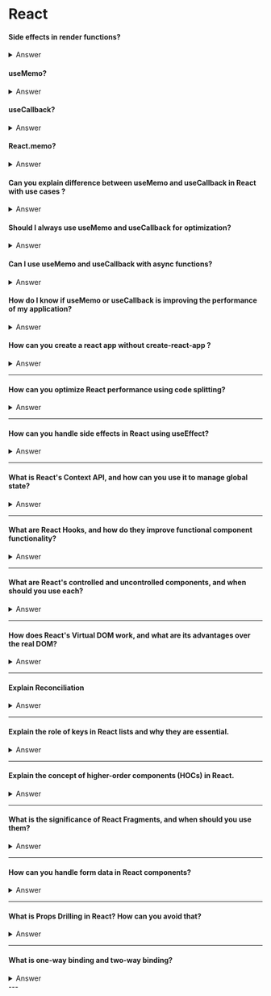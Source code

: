 # React


####  Side effects in render functions?
<details>
<summary>Answer</summary>
<p>

- useEffect - [Synchronizing with Effects](https://react.dev/learn/synchronizing-with-effects)
  ```
    useEffect(() => {
      // Your side effect logic here

      return () => {
        // Cleanup logic here (optional)
      };
    }, [dependencies]);
  ```

  Effect Function:

The first argument to useEffect is a function where you can define your side effect.
This function runs after the component renders, allowing you to interact with the DOM or perform other operations.
Cleanup Function:

The effect function can return another function (the cleanup function). This cleanup function is called when the component unmounts or before the effect is re-run due to a dependency change.
It's commonly used to clean up subscriptions, timers, or any other resources that need to be released.
Dependency Array:

The second argument to useEffect is an array of dependencies. The effect will only run when the values in this array change.
If you provide an empty array ([]), the effect runs only once after the initial render, similar to componentDidMount.
If you omit the dependency array, the effect runs after every render, which can lead to performance issues if not used carefully.

<p>
</details>


####  useMemo?
<details>
<summary>Answer</summary>
<p>

- [good article by Josh Comeau](https://www.joshwcomeau.com/react/usememo-and-usecallback/)
- [useMemo](https://react.dev/reference/react/useMemo)

**useMemo**:
- It should be used for expensive calculations that don't need to be recomputed on every render.
- This can help improve the performance of your application by avoiding unnecessary recalculations.
- Use Cases :
  - Filtering or sorting large lists of data
  - Performing complex mathematical calculations - calculating prime numbers list
  - Generating unique IDs or tokens
  - Data in Context Providers

<p>
</details>




####  useCallback?
<details>
<summary>Answer</summary>
<p>

- [useCallback](https://react.dev/reference/react/useCallback)

**useCallback**:
- `useCallback` should be used when you want to prevent unnecessary re-renders of child components that receive a callback function as a prop.
- This can help improve the performance of your application by avoiding unnecessary updates to the DOM.
- Use Cases :
  - Event handlers (e.g., onClick, onChange)
  - Functions passed to context providers
  - Functions passed as props to memoized child components

<p>
</details>



####  React.memo?
<details>
<summary>Answer</summary>
<p>

- [memo](https://react.dev/reference/react/memo)

<p>
</details>




#### Can you explain difference between useMemo and useCallback in React with use cases ?


<details>
<summary>Answer</summary>
<p>



Both `useMemo` and `useCallback` are used for **memoization**, but they serve different purposes. `useMemo` is used to memoize the **result of a function (a value)** and only **recompute** it when one of the dependencies in the dependency array changes. On the other hand, `useCallback` is used to **memoize a callback function** and only **recreate** it when one of the dependencies in the dependency array changes.

In other words, `useMemo` is used for optimizing expensive computations, while `useCallback` is used for preventing unnecessary re-renders of child components that receive callback functions as props.

</p>
</details>



#### Should I always use useMemo and useCallback for optimization?
<details>
<summary>Answer</summary>
<p>

No, you should only use `useMemo` and `useCallback` when you're **experiencing performance issues**, and you've **identified that the cause is expensive computations or unnecessary re-renders**. Adding these hooks indiscriminately can actually hurt performance, as the overhead of managing memoization may outweigh the benefits in some cases

or

The best way to use these hooks is in response to a problem. If you notice your app becoming a bit sluggish, you can use the React Profiler to hunt down slow renders. In some cases, you'll be able to improve performance by restructuring your application. In other cases, useMemo and useCallback can help speed things up.

</p>
</details>




#### Can I use useMemo and useCallback with async functions?
<details>
<summary>Answer</summary>
<p>

No, both `useMemo` and `useCallback` are designed for synchronous functions only. If you need to memoize the result of an async function, you can use the `useAsync` custom hook or a library like `react-query` that provides caching and data-fetching functionality.
    
</p>
</details>




#### How do I know if useMemo or useCallback is improving the performance of my application?
<details>
<summary>Answer</summary>
<p>

To determine if `useMemo` or `useCallback` is improving the performance of your application, you can use React Developer Tools to inspect component re-renders, and browser profiling tools to measure the time spent on expensive computations. 

Additionally, you can use performance metrics such as `First Contentful Paint (FCP)`, `Largest Contentful Paint (LCP)`, and `Total Blocking Time (TBT)` to evaluate the overall performance of your application.

<details>
<summary>Extra Notes : </summary>
<p>

### Performance Metrics to Measure useMemo and useCallback Improvements

#### 1. First Contentful Paint (FCP)
- **What it measures**: The time from when the page starts loading to when any part of the page's content (e.g., text, images) is rendered.
- **Why it's useful**: Helps determine how quickly users see content on the screen.
- **How to measure**:
  - **Chrome DevTools**: 
    - Open DevTools → Go to the **Performance** tab → Start recording → Load your application. 
    - Look for "First Contentful Paint" in the timeline after running the profiling.
  - **Lighthouse**: 
    - Run a Lighthouse report from Chrome DevTools → **Lighthouse** tab → Click **Generate Report**.
    - Check the "First Contentful Paint" score.

#### 2. Largest Contentful Paint (LCP)
- **What it measures**: The time from when the page starts loading to when the largest visible element (e.g., image, text block) is fully rendered.
- **Why it's useful**: It indicates when the page’s main content has been loaded and is visible to the user.
- **How to measure**:
  - **Chrome DevTools**: 
    - In the **Performance** tab after profiling, look for "Largest Contentful Paint" in the timeline.
  - **Lighthouse**: 
    - Run a Lighthouse report and check the "Largest Contentful Paint" score.

#### 3. Total Blocking Time (TBT)
- **What it measures**: The total time during page load where the main thread is blocked, preventing user interaction (e.g., heavy JavaScript execution).
- **Why it's useful**: Helps you identify long-running tasks (like re-renders or expensive computations) that could be improved with `useMemo` or `useCallback` optimizations.
- **How to measure**:
  - **Chrome DevTools**: 
    - Look at the breakdown in the **Performance** tab under "Main Thread" to see blocking time.
  - **Lighthouse**: 
    - Check the "Total Blocking Time" score in the report.

---

### Steps to Use Performance Metrics:

#### 1. **Use Chrome DevTools to Profile Your App**:
  - Open **Chrome DevTools** (`F12` or right-click → Inspect).
  - Go to the **Performance** tab.
  - Start recording and perform typical actions in your app.
  - Stop recording and analyze the timeline. Look for unnecessary re-renders and measure how much time is spent in certain functions (e.g., re-rendering components, running expensive calculations).

#### 2. **Run Lighthouse Audits**:
  - Open **Chrome DevTools** → Go to the **Lighthouse** tab.
  - Click **Generate Report** to run an audit.
  - The report will show scores for FCP, LCP, TBT, and other key metrics. Compare these metrics before and after applying `useMemo` or `useCallback`.

#### 3. **Analyze Renders with React Developer Tools**:
  - Install the **React Developer Tools** browser extension.
  - Open your app and inspect it using the **Profiler** tab in React DevTools.
  - Start profiling your app while interacting with it.
  - Check which components are re-rendering unnecessarily or taking too long to render. If you apply `useMemo` or `useCallback`, you should see fewer unnecessary re-renders.


</p>
</details>
    
</p>
</details>


#### How can you create a react app without create-react-app ?

<details>
<summary>Answer</summary>
<p>

- `create-react-app` provides a convenient way to set up a new React project with a predefined structure and development environment, creating a React app from scratch gives you more control over the configuration and dependencies
- Below there are two ways listed
  - using CDN
  - by installing all dependencies needed and configuring them

**1. Using CDN**

- Creating a React app using a CDN (Content Delivery Network) involves linking to external libraries directly in your HTML file, rather than setting up a local development environment with tools like Babel and Webpack.

* This approach is simpler but might not provide all the features and conveniences of a full development environment.

```html
<!-- index.html -->
<!DOCTYPE html>
<html>
  <head>
    <title>React App with CDN</title>
  </head>
  <body>
    <div id="root"></div>

    <!-- React and React-DOM CDNs -->
    <script src="https://cdn.jsdelivr.net/npm/react@17/umd/react.production.min.js"></script>
    <script src="https://cdn.jsdelivr.net/npm/react-dom@17/umd/react-dom.production.min.js"></script>

    <!-- Your React component code -->
    <script>
      // Define your React component
      function App() {
        return React.createElement("div", null, "Hello, React with CDN!");
      }

      // Render the React component
      ReactDOM.render(
        React.createElement(App),
        document.getElementById("root")
      );
    </script>
  </body>
</html>
```

**2. Setting up by installing dependencies**

- Initialize Package.json : `npm init`
- Install React and React-DOM : `npm i react react-dom`
- Create index.html to server the app

```html
<!-- index.html-->
<!DOCTYPE html>
<html>
  <head>
    <title>My React App</title>
  </head>
  <body>
    <div id="root"></div>
    <script src="./src/index.js"></script>
  </body>
</html>
```

- Create react component

```jsx
// src/index.js

import React from "react";
import ReactDOM from "react-dom";
import App from "./App"; // Create this file

ReactDOM.render(<App />, document.getElementById("root"));
```

- Intall Bable and Webpack : `npm @babel/core @babel/preset-env @babel/preset-react babel-loader webpack webpack-cli webpack-dev-server --save-dev`
- Create Babel Configuration
- Create Webpack configuration

</p>
</details>

---

#### How can you optimize React performance using code splitting?

<details>
<summary>Answer</summary>
<p>

- Code splitting involves breaking your application into smaller chunks (bundling) and loading them on demand.
- React.lazy and Suspense are used to achieve code splitting, which can significantly reduce the initial loading time of your application.

Code example using React.lazy and Suspense:

```jsx
import React, { lazy, Suspense } from "react";

const LazyComponent = lazy(() => import("./LazyComponent"));

const App = () => {
  return (
    <Suspense fallback={<div>Loading...</div>}>
      <LazyComponent />
    </Suspense>
  );
};
```

</p>
</details>

---

#### How can you handle side effects in React using useEffect?

<details>
<summary>Answer</summary>
<p>

The useEffect hook allows you to perform side effects in functional components. You can use it to handle tasks like data fetching, subscriptions, or manually changing the DOM.

Code example:

```jsx
import React, { useEffect, useState } from 'react';

const MyComponent = () => {
 const [data, setData] = useState([]);

 useEffect(() => {
  // Fetch data from an API
  fetch('https://lnkd.in/d5PWjfXF')
   .then((response) => response.json())
   .then((data) => setData(data));
 }, []);

 return (
  // Display data here
 );
};
```

</p>
</details>

---

#### What is React's Context API, and how can you use it to manage global state?

<details>
<summary>Answer</summary>
<p>

React's Context API provides a way to pass data through the component tree without having to pass props manually at every level. It enables efficient global state management in applications, allowing components to access and update shared data.

Code Example:

```jsx
// Creating a context
const MyContext = React.createContext();

// Using the context provider
const MyProvider = ({ children }) => {
  const [state, setState] = React.useState(initialState);
  return (
    <MyContext.Provider value={{ state, setState }}>
      {children}
    </MyContext.Provider>
  );
};

// Consuming the context in a component
const MyComponent = () => {
  const { state, setState } = React.useContext(MyContext);
  // Use state and setState here
};
```

</p>
</details>

---

#### What are React Hooks, and how do they improve functional component functionality?

<details>
<summary>Answer</summary>
<p>

React Hooks are functions that enable functional components to use state and other React features without writing a class. They make it easier to reuse logic and manage component state in functional components.

```jsx
import React, { useState } from "react";

const Counter = () => {
  const [count, setCount] = useState(0);

  const handleIncrement = () => {
    setCount(count + 1);
  };

  return (
    <div>
      <p>Count: {count}</p>
      <button onClick={handleIncrement}>Increment</button>
    </div>
  );
};
```

</p>
</details>

---

#### What are React's controlled and uncontrolled components, and when should you use each?

<details>
<summary>Answer</summary>
<p>

Controlled components have their state controlled by React through props and react to user input via event handlers. Uncontrolled components store their state internally in the DOM and are controlled by the DOM itself.

Code example of a controlled component:

```jsx
import React, { useState } from "react";

const MyInput = () => {
  const [value, setValue] = useState("");

  const handleChange = (event) => {
    setValue(event.target.value);
  };

  return <input type="text" value={value} onChange={handleChange} />;
};
```

</p>
</details>

---

#### How does React's Virtual DOM work, and what are its advantages over the real DOM?

<details>
<summary>Answer</summary>
<p>

React's Virtual DOM is a representation of the actual DOM (Document Object Model) in memory, and it acts as an intermediary between your React components and the real browser DOM.
Steps:

1. Initial Rendering
   When you create a React component, it's not directly rendered to the actual DOM. Instead, React creates a virtual representation of that component in memory.
2. Virtual DOM Tree
   This virtual representation, often called the Virtual DOM tree, is a lightweight copy of the actual DOM. It's a tree structure where each node represents a component or an element and its properties.
3. Component Updates
   When a component's state or props change, a process called "reconciliation" begins. React calculates the difference between the previous Virtual DOM tree and the updated one.
4. Diffing Algorithm
   The diffing algorithm efficiently identifies the minimal number of changes needed to transition from the old Virtual DOM tree to the new one. This optimization helps in minimizing direct manipulation of the actual DOM, which can be a costly operation.
5. Updating Actual DOM
   Once the minimal set of changes is determined, React applies those changes to the real DOM. However, it does this in a highly optimized manner, reducing the number of expensive DOM operations.
6. Performance Gains
   By using this approach, React reduces the need to frequently update the actual DOM directly. Instead of re-rendering the entire page, React only updates the specific parts of the page that have changed, resulting in improved performance and a smoother user experience.

</p>
</details>

---

#### Explain Reconciliation

<details>
<summary>Answer</summary>
<p>

**Reconciliation (in React):**

- Reconciliation is the process in which React updates the user interface (UI) to reflect changes in the application's state or props.
- It's a core part of how React manages updates efficiently.
- When you make changes to a component's state or props, React doesn't immediately update the actual Document Object Model (DOM) in the browser.
- Instead, it performs a series of steps to calculate the difference between the previous state of the UI (represented by the Virtual DOM) and the new state.
- This difference is often referred to as the "diff."

  Here's how the reconciliation process works:

- A component's state or props change.
- React generates a new Virtual DOM representation of the component.
- React compares the new Virtual DOM with the previous one using a diffing algorithm.
- The algorithm determines the minimal set of changes needed to update the actual DOM.
- Only the necessary changes are applied to the real DOM, resulting in a more efficient update process.

**Diffing Algorithm**

Some concepts used by this algorithm are :

- Two elements of different types will produce different trees.
- Breadth-First Search (BFS) is applied because if a node is found as changed, it will re-render the entire subtree hence - Depth First Approach is not exactly optimal. (Ref: Fig.2)
- When comparing two elements of the same type, keep the underlying node as same and only update changes in attributes or styles.
- React uses optimizations so that a minimal difference can be calculated in O(N) efficiently using this Algorithm.

- Steps of Diffing Process
  - Tree level Diffing
  - Component level Diffing
  - Element Level diffing

<!-- **Steps of Diffing Process at 3 levels**:

1. Tree-level Diffing

   - **Generate Virtual DOM Trees:** Create virtual representations of the component trees for both the previous and current states.
   - **Root Node Comparison:** Compare the root nodes of the previous and current Virtual DOM trees.
   - **Component Identity Check:** Determine whether the root components are the same. If they are not, the entire sub-tree is marked for updates.

2. Component-level Diffing

   - Once differences at the tree level are identified, React drills down to the individual components that need updating. The steps at the component level are as follows:

   - **Component Type Check:** Check whether the types of the components (e.g., functional, class-based) are the same in the previous and current states.

   - **Props and State Comparison:** Compare the props and state of the components. If there are differences, the component is marked for updates.

   - **Update or Replace:** If a component is marked for an update, React decides whether to update the component in place or replace it with a new one.

3. Element-level Diffing

   - At the lowest level, React compares the individual elements within a component to determine the specific changes that need to be applied. The steps at the element level include:

   - **Key Comparison:** For lists of elements (e.g., in a map function), React uses the key attribute to optimize updates. It checks for keys to determine if elements have been added, removed, or reordered.

   - **Type Comparison:** Compare the types of elements in the previous and current states.

   - **Update, Replace, or Delete:** Depending on the differences, React will decide whether to update the element's attributes and content, replace the entire element, or delete it.

   - **Child Element Diffing:** If an element has child elements, the diffing process is recursively applied to those children. -->

</p>
</details>

---

#### Explain the role of keys in React lists and why they are essential.

<details>
<summary>Answer</summary>
<p>

Keys help React identify each list item uniquely and efficiently update and re-render components when the list changes. They improve performance by minimizing re-renders and avoiding issues like incorrect component recycling.

Code Example:

```jsx
// Without keys
const itemsWithoutKeys = items.map((item) => <li>{item}</li>);

// With unique ids as keys
const itemsWithKeys = items.map((item) => <li key={items.id}>{item}</li>);
```

</p>
</details>

---

#### Explain the concept of higher-order components (HOCs) in React.

<details>
<summary>Answer</summary>
<p>
Higher-order components are functions that take a component as an input and return an enhanced component with additional props or functionality. They are commonly used for code reuse, logic abstraction, and cross-cutting concerns.

Code example:

```jsx
const withLogger = (WrappedComponent) => {
  const EnhancedComponent = (props) => {
    console.log("Component props:", props);
    return <WrappedComponent {...props} />;
  };

  return EnhancedComponent;
};

// Usage
const MyComponent = (props) => {
  // Component logic here
};

export default withLogger(MyComponent);
```

</p>
</details>

---

#### What is the significance of React Fragments, and when should you use them?

<details>
<summary>Answer</summary>
<p>

React Fragments allow you to group multiple components **without introducing an additional parent element in the DOM.** They are useful when you need to return multiple elements from a component's render method.

Code example:

```jsx
import React, { Fragment } from "react";

const MyComponent = () => {
  return (
    <Fragment>
      <h1>Title</h1>
      <p>Paragraph 1</p>
      <p>Paragraph 2</p>
    </Fragment>
  );
};
```

</p>
</details>

---

#### How can you handle form data in React components?

<details>
<summary>Answer</summary>
<p>

You can manage form data using controlled components, where form elements are bound to state and updated through event handlers.

Code example of a controlled input:

```jsx
import React, { useState } from "react";

const MyForm = () => {
  const [inputValue, setInputValue] = useState("");

  const handleChange = (event) => {
    setInputValue(event.target.value);
  };

  const handleSubmit = (event) => {
    event.preventDefault();
    // Handle form submission with 'inputValue'
  };

  return (
    <form onSubmit={handleSubmit}>
      <input type="text" value={inputValue} onChange={handleChange} />
      <button type="submit">Submit</button>
    </form>
  );
};
```

- Extra Point
  Use the FormData constructor (available natively to almost all browsers) to create formData object of the required form and then extract one or all the fields which are required.

e.g. in submit form event listener define something like:

```js
function handleFormSubmit(event) {
const myForm = new FormData(event.target);
const userName = myForm.get(‘username’);
// userName variable now has username form field value.
}
```

You can read more about the FormData API in MDN web docs!

</p>
</details>

---

#### What is Props Drilling in React? How can you avoid that?

<details>
<summary>Answer</summary>
<p>

Example of Prop Drilling

```jsx
// Component A
function A({ value }) {
  return <B value={value} />;
}

// Component B
function B({ value }) {
  return <C value={value} />;
}

// Component C
function C({ value }) {
  return <div>{value}</div>;
}

// App
function App() {
  const data = "Hello, Props Drilling!";
  return <A value={data} />;
}
```

Props drilling in React refers to the process of passing props down through multiple levels of nested components. It happens when a component needs to pass data or functions to its child component, and then that child component needs to pass it further down to its own child component, and so on.

As the component hierarchy grows deeper, this can lead to passing props through several intermediate components, making the code less maintainable and potentially causing performance issues.

To avoid props drilling, you can use one of the following techniques:

1. **React Context API:**
   The Context API allows you to create a context that holds data or functions and make it available to all child components without explicitly passing it down as props. Components can access the context data directly from the provider.

2. **Using State Management Library like Redux:**
   Redux is a state management library that provides a centralized store accessible from any component. It allows components to retrieve and update data without the need to pass props through the entire component tree.

3. **Render Props and Higher-Order Components (HOCs):**
   You can use render props or HOCs to wrap components and provide them with the necessary props without drilling them down through intermediate components. These techniques can encapsulate the logic of passing props and provide a cleaner interface to components.

</p>
</details>

---


#### What is one-way binding and two-way binding?

<details>
<summary>Answer</summary>
<p>

</p>
</details>
---

<!-- Tag: AT&T

### There are two components A and B. When you update value of a variable in component A then it should be available in component B for usage. Which react hook will you use for this?

<details>
<summary>Answer</summary>
<p>
useReducer
</p>
</details>

---

Tag: AT&T

### Convert the given arr of dates into the result format. Use javascript Date function.

```json
YYYY-MM-DD

Given Format:

const arr=[
{"date":"2022-01-01", "value": "10"},
{"date":"2022-01-02", "value": "10"},
{"date":"2022-01-03", "value": "11"},
{"date":"2022-02-01", "value": "1"},
{"date":"2022-02-02", "value": "1"},
{"date":"2022-02-03", "value": "10"}]

Result Format:

{"january-22": 31, "february-22": 12}

---

Explanation:

For January -
{"date":"2022-01-01", "value": "10"}
{"date":"2022-01-02", "value": "10"}
{"date":"2022-01-03", "value": "11"}

{"january-22": 31}
Here,
month = january (01 - MM written as january)
year = 22 (2022 - YYYY written as 22)
date = exclude it
value = 10+10+11 = 31 (add all values for a given month)


For February -
{"date":"2022-02-01", "value": "1"},
{"date":"2022-02-02", "value": "1"},
{"date":"2022-02-03", "value": "10"}

{"february-22": 12}
Here,
month = february (02 - MM written as january)
year = 22 (2022 - YYYY written as 22)
date = exclude it
value = 1+1+10 = 12 (add all values for a given month)


````

<details>
<summary>Answer</summary>
<p>
</p>
</details>

---

Tag: AT&T

### What are react fragments? There are 3 divs inside a react fragment, can you change background color of all 3 divs without actually selecting the div and targeting the react fragment?

```
<>
<div></div>
<div></div>
<div></div>
</>
```

<details>
<summary>Answer</summary>
<p>
</p>
</details>

---

### What is the difference between Virtual DOM, Shallow DOM and DOM in ReactJS?

<details>
<summary>Answer</summary>
<p>
</p>
</details>

---

### What is controlled and uncontrolled component in ReactJS?

<details>
<summary>Answer</summary>
<p>
</p>
</details>

---

### What are hooks in Reactjs?

<details>
<summary>Answer</summary>
<p>
</p>
</details>
---

### What is jsx , babel and webpack?

<details>
<summary>Answer</summary>
<p>
</p>
</details>
---

### What is Redux?

<details>
<summary>Answer</summary>
<p>
</p>
</details>
---

### What is Reducer, Action, Store in Redux?

<details>
<summary>Answer</summary>
<p>
</p>
</details>

---

### What is Middleware in Redux?

<details>
<summary>Answer</summary>
<p>
</p>
</details>
---

### Explain data flow in Redux

<details>
<summary>Answer</summary>
<p>
</p>
</details>
---

### What is Redux-Thunk?

<details>
<summary>Answer</summary>
<p>
</p>
</details>
---

### What is Redux-Saga?

<details>
<summary>Answer</summary>
<p>
</p>
</details>
---

### What is the difference between Redux-Thunk and Redux-Saga?

<details>
<summary>Answer</summary>
<p>
</p>
</details>
---

### React has one-way binding or two-way biding?

<details>
<summary>Answer</summary>
<p>
</p>
</details>

---

### Difference between class component and functional component

<details>
<summary>Answer</summary>
<p>
</p>
</details>
---

### How can we implement componentWillUnmount in functional component?

<details>
<summary>Answer</summary>
<p>
</p>
</details>
---

### useEffect, useState, useMemo, useCallback hooks in detail

<details>
<summary>Answer</summary>
<p>
</p>
</details>
---

### Explain lifecycle method in Reactjs

<details>
<summary>Answer</summary>
<p>
</p>
</details>
---

### What is difference between export default and export in Reactjs?

<details>
<summary>Answer</summary>
<p>
</p>
</details>

---

### What is portal in Reactjs?

<details>
<summary>Answer</summary>
<p>
</p>
</details>

---

### What is reconciliation in Reactjs?

<details>
<summary>Answer</summary>
<p>
</p>
</details>
---

### What is useRef in Reactjs?

<details>
<summary>Answer</summary>
<p>
</p>
</details>
---

### What is server side rendering in Reactjs?

<details>
<summary>Answer</summary>
<p>
</p>
</details>
---

### What is useStrict in Reactjs?

<details>
<summary>Answer</summary>
<p>
</p>
</details>
---

### What is fragment in Reactjs?

<details>
<summary>Answer</summary>
<p>
</p>
</details>
---

### What is react router in Reactjs?

<details>
<summary>Answer</summary>
<p>
</p>
</details>
---

### What are node_modules in Reactjs?

<details>
<summary>Answer</summary>
<p>
</p>
</details>
---

### What is the default localhost server port in Reactjs? How can we change the local server port?

<details>
<summary>Answer</summary>
<p>
</p>
</details>
---

### What is HOC in Reactjs?

<details>
<summary>Answer</summary>
<p>
</p>
</details>
---

### What is pure component in Reactjs?

<details>
<summary>Answer</summary>
<p>
</p>
</details>
---

### What is difference state and props in Reactjs?

<details>
<summary>Answer</summary>
<p>
</p>
</details>
---

### How to optmize Reactjs app?

<details>
<summary>Answer</summary>
<p>
</p>
</details>
---

### What is difference between Reactjs and Angularjs?

<details>
<summary>Answer</summary>
<p>
</p>
</details>
---

### What is prop drilling in Reactjs? How to overcome it?

<details>
<summary>Answer</summary>
<p>
</p>
</details>
---

### What is context api in Reactjs?

<details>
<summary>Answer</summary>
<p>
</p>
</details>
---

### What is super, constructor, render function in Reactjs?

<details>
<summary>Answer</summary>
<p>
</p>
</details>
---

# Advanced React Questions

---

### How React's reconciliation Algorithm Works?

<details>
<summary>Answer</summary>
<p>
</p>
</details>
---

### How does React handles aysnchronous updates?

<details>
<summary>Answer</summary>
<p>
</p>
</details>
---

### How does React solves optimization problem and is it good to always optimize?

<details>
<summary>Answer</summary>
<p>
</p>
</details>
---

###

<details>
<summary>Answer</summary>
<p>
</p>
</details>
---
###

<details>
<summary>Answer</summary>
<p>
</p>
</details>
---

###

<details>
<summary>Answer</summary>
<p>
</p>
</details>
---
###

<details>
<summary>Answer</summary>
<p>
</p>
</details>
---
###

<details>
<summary>Answer</summary>
<p>
</p>
</details>
---
###

<details>
<summary>Answer</summary>
<p>
</p>
</details>
---
###

<details>
<summary>Answer</summary>
<p>
</p>
</details>


####

<details>
<summary>Answer</summary>
<p>

</p>
</details>

####

<details>
<summary>Answer</summary>
<p>

</p>
</details>

####

<details>
<summary>Answer</summary>
<p>

</p>
</details>

####

<details>
<summary>Answer</summary>
<p>

</p>
</details>

####

<details>
<summary>Answer</summary>
<p>

</p>
</details>
--- -->
